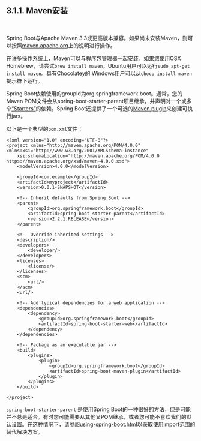 <h2>3.1.1. Maven安装</h2><br>

Spring Boot与Apache Maven 3.3或更高版本兼容。如果尚未安装Maven，则可以按照[maven.apache.org](https://maven.apache.org/)上的说明进行操作。

在许多操作系统上，Maven可以与程序包管理器一起安装。如果您使用OSX Homebrew，请尝试```brew install maven```。Ubuntu用户可以运行```sudo apt-get install maven```。具有[Chocolatey](https://chocolatey.org/)的 Windows用户可以从```choco install maven```提示符下运行。

Spring Boot依赖使用的groupId为org.springframework.boot。通常，您的Maven POM文件会从spring-boot-starter-parent项目继承，并声明对一个或多个[“Starters”](https://docs.spring.io/spring-boot/docs/current/reference/html/using-spring-boot.html#using-boot-starter)的依赖。Spring Boot还提供了一个可选的[Maven plugin](https://docs.spring.io/spring-boot/docs/current/reference/html/build-tool-plugins.html#build-tool-plugins-maven-plugin)来创建可执行jars。

以下是一个典型的```pom.xml```文件：

```
<?xml version="1.0" encoding="UTF-8"?>
<project xmlns="http://maven.apache.org/POM/4.0.0" xmlns:xsi="http://www.w3.org/2001/XMLSchema-instance"
    xsi:schemaLocation="http://maven.apache.org/POM/4.0.0 https://maven.apache.org/xsd/maven-4.0.0.xsd">
    <modelVersion>4.0.0</modelVersion>

    <groupId>com.example</groupId>
    <artifactId>myproject</artifactId>
    <version>0.0.1-SNAPSHOT</version>

    <!-- Inherit defaults from Spring Boot -->
    <parent>
        <groupId>org.springframework.boot</groupId>
        <artifactId>spring-boot-starter-parent</artifactId>
        <version>2.2.1.RELEASE</version>
    </parent>

    <!-- Override inherited settings -->
    <description/>
    <developers>
        <developer/>
    </developers>
    <licenses>
        <license/>
    </licenses>
    <scm>
        <url/>
    </scm>
    <url/>

    <!-- Add typical dependencies for a web application -->
    <dependencies>
        <dependency>
            <groupId>org.springframework.boot</groupId>
            <artifactId>spring-boot-starter-web</artifactId>
        </dependency>
    </dependencies>

    <!-- Package as an executable jar -->
    <build>
        <plugins>
            <plugin>
                <groupId>org.springframework.boot</groupId>
                <artifactId>spring-boot-maven-plugin</artifactId>
            </plugin>
        </plugins>
    </build>

</project>
```

```spring-boot-starter-parent``` 是使用Spring Boot的一种很好的方法，但是可能并不总是适合。有时您可能需要从其他父POM继承，或者您可能不喜欢我们的默认设置。在这种情况下，请参阅[using-spring-boot.html](https://docs.spring.io/spring-boot/docs/current/reference/html/using-spring-boot.html#using-boot-maven-without-a-parent)以获取使用import范围的替代解决方案。